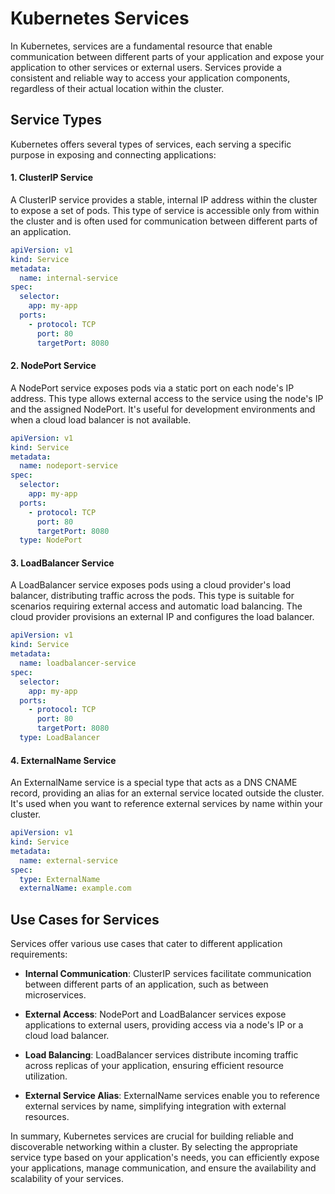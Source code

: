 # Kubernetes Services

In Kubernetes, services are a fundamental resource that enable communication between different parts of your application and expose your application to other services or external users. Services provide a consistent and reliable way to access your application components, regardless of their actual location within the cluster.

## **Service Types**

Kubernetes offers several types of services, each serving a specific purpose in exposing and connecting applications:

#### **1. ClusterIP Service**

A ClusterIP service provides a stable, internal IP address within the cluster to expose a set of pods. This type of service is accessible only from within the cluster and is often used for communication between different parts of an application.

```yaml
apiVersion: v1
kind: Service
metadata:
  name: internal-service
spec:
  selector:
    app: my-app
  ports:
    - protocol: TCP
      port: 80
      targetPort: 8080
```

#### **2. NodePort Service**

A NodePort service exposes pods via a static port on each node's IP address. This type allows external access to the service using the node's IP and the assigned NodePort. It's useful for development environments and when a cloud load balancer is not available.

```yaml
apiVersion: v1
kind: Service
metadata:
  name: nodeport-service
spec:
  selector:
    app: my-app
  ports:
    - protocol: TCP
      port: 80
      targetPort: 8080
  type: NodePort
```

#### **3. LoadBalancer Service**

A LoadBalancer service exposes pods using a cloud provider's load balancer, distributing traffic across the pods. This type is suitable for scenarios requiring external access and automatic load balancing. The cloud provider provisions an external IP and configures the load balancer.

```yaml
apiVersion: v1
kind: Service
metadata:
  name: loadbalancer-service
spec:
  selector:
    app: my-app
  ports:
    - protocol: TCP
      port: 80
      targetPort: 8080
  type: LoadBalancer
```

#### **4. ExternalName Service**

An ExternalName service is a special type that acts as a DNS CNAME record, providing an alias for an external service located outside the cluster. It's used when you want to reference external services by name within your cluster.

```yaml
apiVersion: v1
kind: Service
metadata:
  name: external-service
spec:
  type: ExternalName
  externalName: example.com
```

## **Use Cases for Services**

Services offer various use cases that cater to different application requirements:

- **Internal Communication**: ClusterIP services facilitate communication between different parts of an application, such as between microservices.

- **External Access**: NodePort and LoadBalancer services expose applications to external users, providing access via a node's IP or a cloud load balancer.

- **Load Balancing**: LoadBalancer services distribute incoming traffic across replicas of your application, ensuring efficient resource utilization.

- **External Service Alias**: ExternalName services enable you to reference external services by name, simplifying integration with external resources.

In summary, Kubernetes services are crucial for building reliable and discoverable networking within a cluster. By selecting the appropriate service type based on your application's needs, you can efficiently expose your applications, manage communication, and ensure the availability and scalability of your services.
